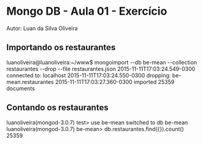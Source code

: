 # Mongo DB - Aula 01 - Exercício
Autor: Luan da Silva Oliveira

## Importando os restaurantes

luanoliveira@luanoliveira:~/www$ mongoimport --db be-mean --collection restaurantes --drop --file restaurantes.json
2015-11-11T17:03:24.549-0300	connected to: localhost
2015-11-11T17:03:24.550-0300	dropping: be-mean.restaurantes
2015-11-11T17:03:27.360-0300	imported 25359 documents

## Contando os restaurantes

luanoliveira(mongod-3.0.7) test> use be-mean
switched to db be-mean
luanoliveira(mongod-3.0.7) be-mean> db.restaurantes.find({}).count()
25359

